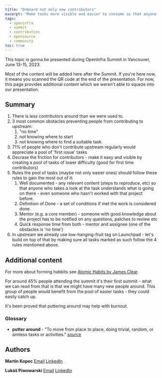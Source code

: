 ```yaml
---
title: "Onboard not only new contributors"
excerpt: "Make tasks more visible and easier to consume so that anyone can work on them."
tags:
  - openinfra
  - summit
  - contribution
  - opensource
  - community
toc: true
---
```


This topic is gonna be presented during OpenInfra Summit in Vancouver, June 13-15, 2023.

Most of the content will be added here after the Summit. If you're here now, it means you scanned the QR code at the end of the presentation. For now, this page provides additional content which we weren't able to squeze into our presentation.

## Summary
1. There is less contributors around than we were used to.
2. 3 most common obstacles preventing people from contributing to upstream:
    1. "no time"
    2. not knowing where to start
    3. not knowing where to find a suitable task.
3. 71% of people who don't contribute upstream regularly would appreciate a pool of 'first issue' tasks
4. Decrase the friction for contributors - make it easy and visible by creating a pool of tasks of lower difficulty (good for first time contributors)
5. Rules the pool of tasks (maybe not only easier ones) should follow these rules to gain the most out of it:
    1. Well documented - any relevant content (steps to reproduce, etc) so that anyone who takes a look at the task understands what is going on there - even someone who hasn't worked with that project before.
    2. Definition of Done - a set of conditions if met the work is considered done.
    3. Mentor (e.g. a core member) - someone with good knowledge about the project has to be notified on any questions, patches to review etc
    4. Quick response time from both - mentor and assignee (one of the obstacles is 'no time')
6. In upstream we already use low-hanging-fruit tag on Launchpad - let's build on top of that by making sure all tasks marked as such follow the 4 rules mentioned above.

## Additional content

For more about forming habbits see [Atomic Habits by James Clear](https://jamesclear.com/atomic-habits-summary).

For around 45% people attending the summit it's their first summit - what we can read from that is that we might have many new people around. This group of people would benefit from the pool of easier tasks - they could easily catch up.

It's been proved that puttering around may help with burnout.

### Glossary
- **putter around** - "To move from place to place, doing trivial, random, or aimless tasks or activities." [source](https://idioms.thefreedictionary.com/putter+around)

## Authors
**Martin Kopec**
[Email](mailto:mkopec@redhat.com)
[LinkedIn](https://www.linkedin.com/in/martin-kopec-07b29096/)

**Lukáš Piwowarski**
[Email](mailto:lpiwowar@redhat.com)
[LinkedIn](https://www.linkedin.com/in/luk%C3%A1%C5%A1-p-02b235a6/)
